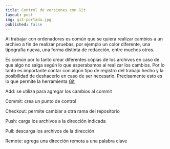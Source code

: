 ```yaml
---
title: Control de versiones con Git
layout: post
img: git-portada.jpg
published: false
---  
```

  
Al trabajar con ordenadores es común que se quiera realizar cambios a un archivo a fin de realizar pruebas, por ejemplo un color diferente, una tipografía nueva, una forma distinta de redacción, entre muchos otros.

Es común por lo tanto crear diferentes cópias de los archivos en caso de que algo no salga según lo que esperabamos al realizar los cambios. Por lo tanto es importante contar con algún tipo de registro del trabajo hecho y la posibilidad de deshacerlo en caso de ser necesario.
Precisamente esto es lo que permite la herramienta [Git](https://git-scm.com/) 

Add: se utiliza para agregar los cambios al commit 

Commit: crea un punto de control 

Checkout: permite cambiar a otra rama del repositorio

Push: carga los archivos a la dirección indicada

Pull: descarga los archivos de la dirección

Remote: agrega una dirección remota a una palabra clave